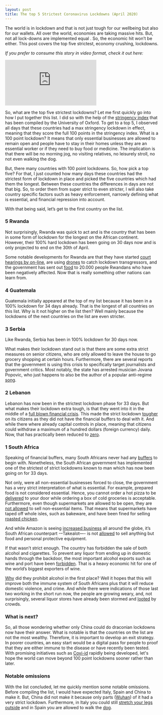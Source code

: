 ```yaml
---
layout: post
title: The top 5 Strictest Coronavirus Lockdowns (April 2020)
---
```


The world is in lockdown and that is not just tough for our wellbeing but also for our wallets. All over the world, economies are taking massive hits. But, not all lock-downs are implemented equal . So, the economic hit won’t be either. This post covers the top five strictest, economy crushing, lockdowns.

*If you prefer to consume this story in video format, check it out here:*

<div class="video-container">
  <iframe src="https://www.youtube.com/embed/gxnko-W8NJs" frameborder="0" allow="accelerometer; autoplay; encrypted-media; gyroscope; picture-in-picture" allowfullscreen></iframe>
</div>

So, what are the top five strictest lockdowns? Let me first quickly go into how I put together this list. I did so with the help of the [stringency index](https://www.bsg.ox.ac.uk/research/research-projects/coronavirus-government-response-tracker) that has been compiled by the University of Oxford. To get to a top 5, I observed all days that these countries had a max stringency lockdown in effect, meaning that they score the full 100 points in the stringency index. What is a 100 point lockdown? It means that only essential businesses are allowed to remain open and people have to stay in their homes unless they are an essential worker or if they need to buy food or medicine. The implication is that there will be no morning jog, no visiting relatives, no leisurely stroll, no not even walking the dog.

But, there many countries with 100 point lockdowns. So, how pick a top five? For that, I just counted how many days these countries had the strictest form of lockdown in place and picked the five countries which had them the longest. Between these countries the differences in days are not that big. So, to order them from super strict to even stricter, I will also take country specific factors such as heavy enforcement, narrowly defining what is essential, and financial repression into account.

With that being said, let’s get to the first country on the list.

### 5 Rwanda

Not surprisingly, Rwanda was quick to act and is the country that has been in some form of lockdown for the longest on the African continent. However, their 100% hard lockdown has been going on 30 days now and is only projected to end on the 30th of April.

Some notable developments for Rwanda are that they have started [court hearings by on-line](https://allafrica.com/stories/202004100078.html), are using [drones](https://www.enca.com/news/rwanda-uses-drones-help-catch-lockdown-transgressors) to catch lockdown transgressors, and the government has sent out [food](https://www.un.org/africarenewal/news/coronavirus/rwanda-deliver-free-food-20-000-households-during-coronavirus-lockdown) to 20.000 people Rwandans who have been negatively affected. Now that is really something other nations can learn from.

### 4 Guatemala

Guatemala initially appeared at the top of my list because it has been in a 100% lockdown for 34 days already. That is the longest of all countries on this list. Why is it not higher on the list then? Well mainly because the lockdowns of the next countries on the list are even stricter.

### 3 Serbia

Like Rwanda, Serbia has been in 100% lockdown for 30 days now.

What makes their lockdown stand out is that there are some extra strict measures on senior citizens, who are only allowed to leave the house to go grocery shopping at certain hours. Furthermore, there are several reports that the government is using this crisis to specifically target journalists and government critics. Most notably, the state has arrested musician Jovana Popovic, who just happens to also be the author of a popular anti-regime [song](https://youtu.be/Nq0H7mF_N1s).

### 2 Lebanon

Lebanon has now been in the strictest lockdown phase for 33 days. But what makes their lockdown extra tough, is that they went into it in the middle of a [full blown financial crisis](https://www.reuters.com/article/us-lebanon-crisis-economy-insight/starved-of-dollars-and-drowning-in-debt-lebanons-economy-sinks-fast-idUSKBN20Z1FC). This made the strict lockdown [tougher](https://www.aljazeera.com/ajimpact/war-hunger-grows-lebanon-anger-200417222253896.html) on its citizens as they did not have the financial buffers to deal with it. And while there where already capital controls in place, meaning that citizens could withdraw a maximum of a hundred dollars (foreign currency) daily. Now, that has practically been reduced to [zero](https://www.reuters.com/article/us-lebanon-crisis-banks/in-coronavirus-lockdown-lebanese-banks-turn-off-dollar-tap-for-hard-hit-depositors-idUSKBN2172HA).

### 1 South Africa

Speaking of financial buffers, many South Africans never had any [buffers](https://www.iol.co.za/saturday-star/news/we-are-starving-lockdown-hunger-is-driving-vulnerable-people-to-desperation-46869180) to begin with. Nonetheless, the South African government has implemented one of the strictest of strict lockdowns known to man which has now been going on for 33 days.

Not only, were all non-essential businesses forced to close, the government has a very strict interpretation of what is essential. For example, prepared food is not considered essential. Hence, you cannot order a hot pizza to be [delivered](https://insideguide.co.za/cape-town/delivery-coronavirus-lockdown/) to your door while ordering a box of cold groceries is acceptable. Furthermore, even though supermarkets are allowed to be open, they are [not allowed](https://www.independent.co.uk/life-style/supermarkets-what-sell-stock-buy-allowed-government-rules-a9459751.html) to sell non-essential items. That means that supermarkets have taped off whole isles, such as bakeware, and have been fined for selling [roasted chicken](https://www.businessinsider.co.za/woolworths-chicken-2020-4).

And while Amazon is seeing [increased business](https://www.democracynow.org/2020/4/7/amazon_state_island_warehouse_workers_walkout) all around the globe, it’s South African counterpart -–Takealot—- is not [allowed](https://www.takealot.com/company-news/takealot-com-lockdown-update) to sell anything but food and personal protective equipment.

If that wasn’t strict enough. The country has forbidden the sale of both alcohol and cigarettes. To prevent any liquor from ending up in domestic hands through the backdoor, the most important alcohol exports such as wine and port have been [forbidden](https://www.thedrinksbusiness.com/2020/04/south-african-wine-exports-banned-during-lockdown/). That is a heavy economic hit for one of the world’s biggest exporters of wine.

[Why](https://www.news24.com/SouthAfrica/News/sas-battle-of-the-booze-explained-20200417) did they prohibit alcohol in the first place? Well it hopes that this will improve both the immune system of South Africans plus that it will reduce domestic violence, and crime. And while there were indications of those last two working in the short run now, the people are growing weary, and, not surprisingly, several liquor stores have already been stormed and [looted](https://iafrica.com/55-people-arrested-for-looting-shops-in-cape-town/) by crowds.

### What is next?
So, all those wondering whether only China could do draconian lockdowns now have their answer. What is notable is that the countries on the list are not the most wealthy. Therefore, it is important to develop an exit strategy. In poorer countries, an easy start would be a digital pass for people to proof that they are either immune to the disease or have recently been tested. With promising initiatives such as [Covi-id](https://coviid.me/) rapidly being developed, let's hope the world can move beyond 100 point lockdowns sooner rather than later.  

### Notable omissions
With the list concluded, let me quickly mention some notable omissions. Before compiling the list, I would have expected Italy, Spain and China to make it. But, China did not make it because only parts ([Wuhan](https://time.com/5796425/china-coronavirus-lockdown/)) of it had a very strict lockdown. Furthermore, in Italy you could still [stretch your legs outside](https://www.thelocal.it/20200401/here-are-italys-new-quarantine-rules-on-jogging-walking-and-taking-kids-outside) and in Spain you are allowed to walk the [dog](https://www.france24.com/en/20200319-walking-the-dog-a-get-out-of-jail-card-in-lockdown-spain).
